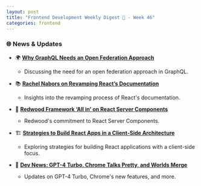 ```yaml
---
layout: post
title: "Frontend Development Weekly Digest 🌸 - Week 46"
categories: frontend
---
```


### 🌐 News & Updates

- 🌍 **[Why GraphQL Needs an Open Federation Approach](https://thenewstack.io/why-graphql-needs-an-open-federation-approach/)**
  - Discussing the need for an open federation approach in GraphQL.

- 📚 **[Rachel Nabors on Revamping React’s Documentation](https://thenewstack.io/rachel-nabors-on-revamping-reacts-documentation/)**
  - Insights into the revamping process of React's documentation.

- 🔨 **[Redwood Framework ‘All in’ on React Server Components](https://thenewstack.io/redwood-framework-all-in-on-react-server-components/)**
  - Redwood's commitment to React Server Components.

- 🏗️ **[Strategies to Build React Apps in a Client-Side Architecture](https://thenewstack.io/strategies-to-build-react-apps-in-a-client-side-architecture/)**
  - Exploring strategies for building React applications with a client-side focus.  

- 🤖 **[Dev News: GPT-4 Turbo, Chrome Talks Pretty, and Worlds Merge](https://thenewstack.io/dev-news-gpt-4-turbo-chrome-talks-pretty-and-worlds-merge/)**
  - Updates on GPT-4 Turbo, Chrome's new features, and more.
